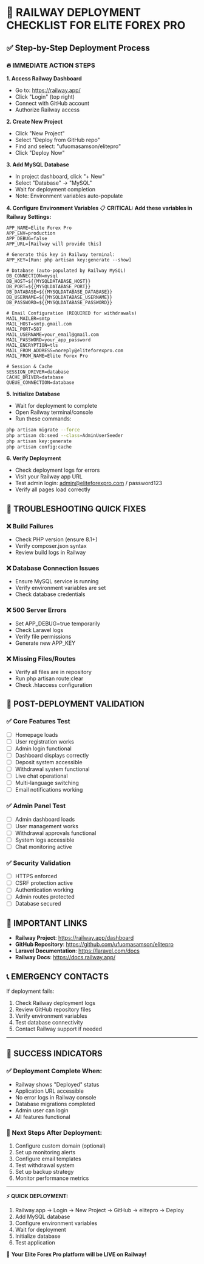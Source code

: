 🎯 RAILWAY DEPLOYMENT CHECKLIST FOR ELITE FOREX PRO
============================================================

## ✅ Step-by-Step Deployment Process

### 🔥 IMMEDIATE ACTION STEPS

**1. Access Railway Dashboard**
   - Go to: https://railway.app/
   - Click "Login" (top right)
   - Connect with GitHub account
   - Authorize Railway access

**2. Create New Project**
   - Click "New Project"
   - Select "Deploy from GitHub repo" 
   - Find and select: "ufuomasamson/elitepro"
   - Click "Deploy Now"

**3. Add MySQL Database**
   - In project dashboard, click "+ New"
   - Select "Database" → "MySQL"
   - Wait for deployment completion
   - Note: Environment variables auto-populate

**4. Configure Environment Variables**
   📋 **CRITICAL: Add these variables in Railway Settings:**
   
   ```
   APP_NAME=Elite Forex Pro
   APP_ENV=production
   APP_DEBUG=false
   APP_URL=[Railway will provide this]
   
   # Generate this key in Railway terminal:
   APP_KEY=[Run: php artisan key:generate --show]
   
   # Database (auto-populated by Railway MySQL)
   DB_CONNECTION=mysql
   DB_HOST=${{MYSQLDATABASE_HOST}}
   DB_PORT=${{MYSQLDATABASE_PORT}}
   DB_DATABASE=${{MYSQLDATABASE_DATABASE}}
   DB_USERNAME=${{MYSQLDATABASE_USERNAME}}
   DB_PASSWORD=${{MYSQLDATABASE_PASSWORD}}
   
   # Email Configuration (REQUIRED for withdrawals)
   MAIL_MAILER=smtp
   MAIL_HOST=smtp.gmail.com
   MAIL_PORT=587
   MAIL_USERNAME=your_email@gmail.com
   MAIL_PASSWORD=your_app_password
   MAIL_ENCRYPTION=tls
   MAIL_FROM_ADDRESS=noreply@eliteforexpro.com
   MAIL_FROM_NAME=Elite Forex Pro
   
   # Session & Cache
   SESSION_DRIVER=database
   CACHE_DRIVER=database
   QUEUE_CONNECTION=database
   ```

**5. Initialize Database**
   - Wait for deployment to complete
   - Open Railway terminal/console
   - Run these commands:
   ```bash
   php artisan migrate --force
   php artisan db:seed --class=AdminUserSeeder
   php artisan key:generate
   php artisan config:cache
   ```

**6. Verify Deployment**
   - Check deployment logs for errors
   - Visit your Railway app URL
   - Test admin login: admin@eliteforexpro.com / password123
   - Verify all pages load correctly

## 🚨 TROUBLESHOOTING QUICK FIXES

### ❌ Build Failures
- Check PHP version (ensure 8.1+)
- Verify composer.json syntax
- Review build logs in Railway

### ❌ Database Connection Issues
- Ensure MySQL service is running
- Verify environment variables are set
- Check database credentials

### ❌ 500 Server Errors
- Set APP_DEBUG=true temporarily
- Check Laravel logs
- Verify file permissions
- Generate new APP_KEY

### ❌ Missing Files/Routes
- Verify all files are in repository
- Run php artisan route:clear
- Check .htaccess configuration

## 🎯 POST-DEPLOYMENT VALIDATION

### ✅ Core Features Test
- [ ] Homepage loads
- [ ] User registration works
- [ ] Admin login functional
- [ ] Dashboard displays correctly
- [ ] Deposit system accessible
- [ ] Withdrawal system functional
- [ ] Live chat operational
- [ ] Multi-language switching
- [ ] Email notifications working

### ✅ Admin Panel Test
- [ ] Admin dashboard loads
- [ ] User management works
- [ ] Withdrawal approvals functional
- [ ] System logs accessible
- [ ] Chat monitoring active

### ✅ Security Validation
- [ ] HTTPS enforced
- [ ] CSRF protection active
- [ ] Authentication working
- [ ] Admin routes protected
- [ ] Database secured

## 🔗 IMPORTANT LINKS

- **Railway Project**: https://railway.app/dashboard
- **GitHub Repository**: https://github.com/ufuomasamson/elitepro
- **Laravel Documentation**: https://laravel.com/docs
- **Railway Docs**: https://docs.railway.app/

## 📞 EMERGENCY CONTACTS

If deployment fails:
1. Check Railway deployment logs
2. Review GitHub repository files
3. Verify environment variables
4. Test database connectivity
5. Contact Railway support if needed

---

## 🎉 SUCCESS INDICATORS

### ✅ Deployment Complete When:
- Railway shows "Deployed" status
- Application URL accessible
- No error logs in Railway console
- Database migrations completed
- Admin user can login
- All features functional

### 🚀 Next Steps After Deployment:
1. Configure custom domain (optional)
2. Set up monitoring alerts
3. Configure email templates
4. Test withdrawal system
5. Set up backup strategy
6. Monitor performance metrics

---

**⚡ QUICK DEPLOYMENT:**
1. Railway.app → Login → New Project → GitHub → elitepro → Deploy
2. Add MySQL database
3. Configure environment variables
4. Wait for deployment
5. Initialize database
6. Test application

🎊 **Your Elite Forex Pro platform will be LIVE on Railway!**
